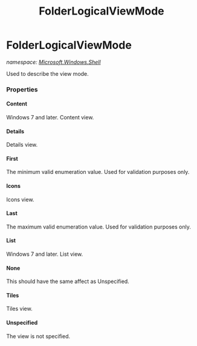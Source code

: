 ﻿---
title: FolderLogicalViewMode
---

# FolderLogicalViewMode
_namespace: [Microsoft.Windows.Shell](N-Microsoft.Windows.Shell.html)_

Used to describe the view mode.



### Properties

#### Content
Windows 7 and later. Content view.
#### Details
Details view.
#### First
The minimum valid enumeration value. Used for validation purposes only.
#### Icons
Icons view.
#### Last
The maximum valid enumeration value. Used for validation purposes only.
#### List
Windows 7 and later. List view.
#### None
This should have the same affect as Unspecified.
#### Tiles
Tiles view.
#### Unspecified
The view is not specified.


